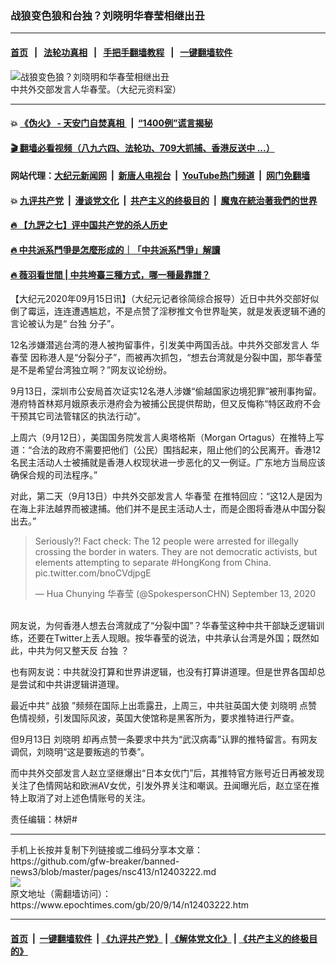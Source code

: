 ### 战狼变色狼和台独？刘晓明华春莹相继出丑
------------------------

#### [首页](https://github.com/gfw-breaker/banned-news3/blob/master/README.md) &nbsp;&nbsp;|&nbsp;&nbsp; [法轮功真相](https://github.com/begood0513/basic/blob/master/README.md)  &nbsp;&nbsp;|&nbsp;&nbsp; [手把手翻墙教程](https://github.com/gfw-breaker/guides/wiki)  &nbsp;&nbsp;|&nbsp;&nbsp; [一键翻墙软件](https://github.com/gfw-breaker/nogfw/blob/master/README.md)  



<div><img alt="战狼变色狼？刘晓明和华春莹相继出丑" class="attachment-djy_600_400 size-djy_600_400 wp-post-image" src="https://i.epochtimes.com/assets/uploads/2020/04/Hua-Chunying1-VCG11477837466-600x400.jpg"/>
<div class="caption">
 中共外交部发言人华春莹。（大纪元资料室）
</div></div><hr/>

#### 💥 [《伪火》 - 天安门自焚真相 ](http://141.164.51.119:10000/videos/blog/weihuo.html)&nbsp; |&nbsp; [“1400例”谎言揭秘  ](http://141.164.51.119:10000/videos/blog/jiexi1400.html)

#### [ 🎬  翻墙必看视频（八九六四、法轮功、709大抓捕、香港反送中 ...）](https://github.com/gfw-breaker/links/blob/master/banned.md)

#### 网站代理：[大纪元新闻网](http://167.172.10.89:10080/gb/) &nbsp;|&nbsp; [新唐人电视台](http://167.172.10.89:8808/gb/)  &nbsp;|&nbsp; [YouTube热门频道](http://158.247.203.241/youtube.html) &nbsp;|&nbsp; [网门免翻墙](http://158.247.203.241:11000/show.aspx?name=ogHome)

#### 💥 [九评共产党](http://141.164.51.119:10000/videos/res/jiuping/)&nbsp; |&nbsp; [漫谈党文化](http://141.164.51.119:10000/videos/res/mtdwh/)&nbsp; |&nbsp; [共产主义的终极目的](http://141.164.51.119:10000/videos/res/zjmd/)&nbsp; |&nbsp; [魔鬼在統治著我們的世界](http://141.164.51.119:10000/videos/res/TheSpecter/)  

#### [ 🔥  【九評之七】评中国共产党的杀人历史](http://141.164.51.119:10000/videos/news/../res/jiuping/index.html)

#### [ 🔥  中共派系鬥爭是怎麼形成的｜「中共派系鬥爭」解讀](http://141.164.51.119:10000/videos/news/don02.html)

#### [ 🔥  薇羽看世間 | 中共垮臺三種方式，哪一種最靠譜？](http://141.164.51.119:10000/videos/news/weiyu01.html)

<div><p>
 【大纪元2020年09月15日讯】（大纪元记者徐简综合报导）近日中共外交部好似倒了霉运，连连遭遇尴尬，不是点赞了淫秽推文令世界耻笑，就是发表逻辑不通的言论被认为是“
 <ok href="https://www.epochtimes.com/gb/tag/%E5%8F%B0%E7%8B%AC.html">
  台独
 </ok>
 分子”。
</p>
<p>
 12名涉嫌潜逃台湾的港人被拘留事件，引发美中两国舌战。中共外交部发言人
 <ok href="https://www.epochtimes.com/gb/tag/%E5%8D%8E%E6%98%A5%E8%8E%B9.html">
  华春莹
 </ok>
 因称港人是“分裂分子”，而被再次抓包，“想去台湾就是分裂中国，那华春莹是不是希望台湾独立啊？”网友议论纷纷。
</p>
<p>
 9月13日，深圳市公安局首次证实12名港人涉嫌“偷越国家边境犯罪”被刑事拘留。港府特首林郑月娥原表示港府会为被捕公民提供帮助，但又反悔称“特区政府不会干预其它司法管辖区的执法行动”。
</p>
<p>
 上周六（9月12日），美国国务院发言人奥塔格斯（Morgan Ortagus）在推特上写道：“合法的政府不需要把他们（公民）围挡起来，阻止他们的公民离开。香港12名民主活动人士被捕就是香港人权现状进一步恶化的又一例证。广东地方当局应该确保合规的司法程序。”
</p>
<p>
 对此，第二天（9月13日）中共外交部发言人
 <ok href="https://www.epochtimes.com/gb/tag/%E5%8D%8E%E6%98%A5%E8%8E%B9.html">
  华春莹
 </ok>
 在推特回应：“这12人是因为在海上非法越界而被逮捕。他们并不是民主活动人士，而是企图将香港从中国分裂出去。”
</p>
<blockquote class="twitter-tweet">
 <p dir="ltr" lang="en">
  Seriously?! Fact check: The 12 people were arrested for illegally crossing the border in waters. They are not democratic activists, but elements attempting to separate
  <ok href="https://twitter.com/hashtag/HongKong?src=hash&amp;ref_src=twsrc%5Etfw">
   #HongKong
  </ok>
  from China.
  <ok href="https://t.co/bnoCVdjpgE">
   pic.twitter.com/bnoCVdjpgE
  </ok>
 </p>
 <p>
  — Hua Chunying 华春莹 (@SpokespersonCHN)
  <ok href="https://twitter.com/SpokespersonCHN/status/1304989967509151744?ref_src=twsrc%5Etfw">
   September 13, 2020
  </ok>
 </p>
</blockquote>
<p>
 <br/>
 网友说，为何香港人想去台湾就成了“分裂中国”？华春莹这种中共干部缺乏逻辑训练，还要在Twitter上丢人现眼。按华春莹的说法，中共承认台湾是外国；既然如此，中共为何又整天反
 <ok href="https://www.epochtimes.com/gb/tag/%E5%8F%B0%E7%8B%AC.html">
  台独
 </ok>
 ？
</p>
<p>
 也有网友说：中共就没打算和世界讲逻辑，也没有打算讲道理。但是世界各国却总是尝试和中共讲逻辑讲道理。
</p>
<p>
 最近中共“
 <ok href="https://www.epochtimes.com/gb/tag/%E6%88%98%E7%8B%BC.html">
  战狼
 </ok>
 ”频频在国际上出乖露丑，上周三，中共驻英国大使
 <ok href="https://www.epochtimes.com/gb/tag/%E5%88%98%E6%99%93%E6%98%8E.html">
  刘晓明
 </ok>
 点赞色情视频，引发国际风波，英国大使馆称是黑客所为，要求推特进行严查。
</p>
<p>
 但9月13日
 <ok href="https://www.epochtimes.com/gb/tag/%E5%88%98%E6%99%93%E6%98%8E.html">
  刘晓明
 </ok>
 却再点赞一条要求中共为“武汉病毒”认罪的推特留言。有网友调侃，刘晓明“这是要叛逃的节奏”。
</p>
<p>
 而中共外交部发言人赵立坚继爆出“日本女优门”后，其推特官方账号近日再被发现关注了色情网站和欧洲AV女优，引发外界关注和嘲讽。丑闻曝光后，赵立坚在推特上取消了对上述色情账号的关注。
</p>
<p>
 责任编辑：林妍#
</p>
</div>
<hr/>
手机上长按并复制下列链接或二维码分享本文章：<br/>
https://github.com/gfw-breaker/banned-news3/blob/master/pages/nsc413/n12403222.md <br/>
<a href='https://github.com/gfw-breaker/banned-news3/blob/master/pages/nsc413/n12403222.md'><img src='https://github.com/gfw-breaker/banned-news3/blob/master/pages/nsc413/n12403222.md.png'/></a> <br/>
原文地址（需翻墙访问）：https://www.epochtimes.com/gb/20/9/14/n12403222.htm


------------------------
#### [首页](https://github.com/gfw-breaker/banned-news3/blob/master/README.md) &nbsp;|&nbsp; [一键翻墙软件](https://github.com/gfw-breaker/nogfw/blob/master/README.md) &nbsp;| [《九评共产党》](https://github.com/gfw-breaker/9ping.md/blob/master/README.md#九评之一评共产党是什么) | [《解体党文化》](https://github.com/gfw-breaker/jtdwh.md/blob/master/README.md) | [《共产主义的终极目的》](https://github.com/gfw-breaker/gczydzjmd.md/blob/master/README.md)


<img src='http://gfw-breaker.win/banned-news3/pages/nsc413/n12403222.md' width='0px' height='0px'/>